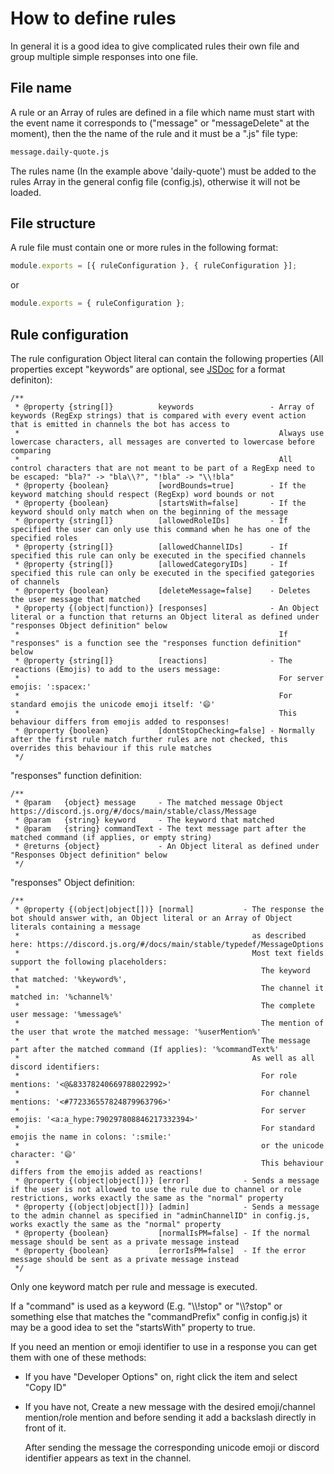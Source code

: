 # How to define rules

In general it is a good idea to give complicated rules their own file and group multiple simple responses into one file.

## File name

A rule or an Array of rules are defined in a file which name must start with the event name it corresponds to ("message" or "messageDelete" at the moment), then the the name of the rule and it must be a ".js" file type:

```bash
message.daily-quote.js
```

The rules name (In the example above 'daily-quote') must be added to the rules Array in the general config file (config.js), otherwise it will not be loaded.

## File structure

A rule file must contain one or more rules in the following format:

```js
module.exports = [{ ruleConfiguration }, { ruleConfiguration }];
```

or

```js
module.exports = { ruleConfiguration };
```

## Rule configuration

The rule configuration Object literal can contain the following properties (All properties except "keywords" are optional, see [JSDoc](https://jsdoc.app/) for a format definiton):

```jsdoc
/**
 * @property {string[]}          keywords                 - Array of keywords (RegExp strings) that is compared with every event action that is emitted in channels the bot has access to
 *                                                          Always use lowercase characters, all messages are converted to lowercase before comparing
 *                                                          All control characters that are not meant to be part of a RegExp need to be escaped: "bla?" -> "bla\\?", "!bla" -> "\\!bla"
 * @property {boolean}           [wordBounds=true]        - If the keyword matching should respect (RegExp) word bounds or not
 * @property {boolean}           [startsWith=false]       - If the keyword should only match when on the beginning of the message
 * @property {string[]}          [allowedRoleIDs]         - If specified the user can only use this command when he has one of the specified roles
 * @property {string[]}          [allowedChannelIDs]      - If specified this rule can only be executed in the specified channels
 * @property {string[]}          [allowedCategoryIDs]     - If specified this rule can only be executed in the specified gategories of channels
 * @property {boolean}           [deleteMessage=false]    - Deletes the user message that matched
 * @property {(object|function)} [responses]              - An Object literal or a function that returns an Object literal as defined under "responses Object definition" below
 *                                                          If "responses" is a function see the "responses function definition" below
 * @property {string[]}          [reactions]              - The reactions (Emojis) to add to the users message:
 *                                                          For server emojis: ':spacex:'
 *                                                          For standard emojis the unicode emoji itself: '😄'
 *                                                          This behaviour differs from emojis added to responses!
 * @property {boolean}           [dontStopChecking=false] - Normally after the first rule match further rules are not checked, this overrides this behaviour if this rule matches
 */
```

"responses" function definition:

```jsdoc
/**
 * @param   {object} message     - The matched message Object https://discord.js.org/#/docs/main/stable/class/Message
 * @param   {string} keyword     - The keyword that matched
 * @param   {string} commandText - The text message part after the matched command (if applies, or empty string)
 * @returns {object}             - An Object literal as defined under "Responses Object definition" below
 */
```

"responses" Object definition:

```jsdoc
/**
 * @property {(object|object[])} [normal]           - The response the bot should answer with, an Object literal or an Array of Object literals containing a message
 *                                                    as described here: https://discord.js.org/#/docs/main/stable/typedef/MessageOptions
 *                                                    Most text fields support the following placeholders:
 *                                                      The keyword that matched: '%keyword%',
 *                                                      The channel it matched in: '%channel%'
 *                                                      The complete user message: '%message%'
 *                                                      The mention of the user that wrote the matched message: '%userMention%'
 *                                                      The message part after the matched command (If applies): '%commandText%'
 *                                                    As well as all discord identifiers:
 *                                                      For role mentions: '<@&83378240669788022992>'
 *                                                      For channel mentions: '<#772336557824879963796>'
 *                                                      For server emojis: '<a:a_hype:790297808846217332394>'
 *                                                      For standard emojis the name in colons: ':smile:'
 *                                                      or the unicode character: '😄'
 *                                                      This behaviour differs from the emojis added as reactions!
 * @property {(object|object[])} [error]            - Sends a message if the user is not allowed to use the rule due to channel or role restrictions, works exactly the same as the "normal" property
 * @property {(object|object[])} [admin]            - Sends a message to the admin channel as specified in "adminChannelID" in config.js, works exactly the same as the "normal" property
 * @property {boolean}           [normalIsPM=false] - If the normal message should be sent as a private message instead
 * @property {boolean}           [errorIsPM=false]  - If the error message should be sent as a private message instead
 */
```

Only one keyword match per rule and message is executed.

If a "command" is used as a keyword (E.g. "\\\\!stop" or "\\\\?stop" or something else that matches the "commandPrefix" config in config.js) it may be a good idea to set the "startsWith" property to true.

If you need an mention or emoji identifier to use in a response you can get them with one of these methods:

- If you have "Developer Options" on, right click the item and select "Copy ID"
- If you have not, Create a new message with the desired emoji/channel mention/role mention and before sending it add a backslash directly in front of it.

  After sending the message the corresponding unicode emoji or discord identifier appears as text in the channel.
